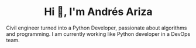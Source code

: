 <h1 align="center">Hi 👋, I'm Andrés Ariza</h1>

Civil engineer turned into a Python Developer, passionate about algorithms and programming. I am currently working like Python developer in a DevOps team.
